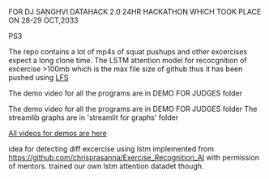 FOR DJ SANGHVI DATAHACK 2.0 24HR HACKATHON WHICH TOOK PLACE ON 28-29 OCT,2033



PS3

The repo contains a lot of mp4s of squat pushups and other excercises expect a long clone time.
The LSTM attention model for recocgnition of excercise >100mb which is the max file size of github thus it has been pushed using [LFS](https://git-lfs.com/)








The demo video for all the programs are in DEMO FOR JUDGES folder

The demo video for all the programs are in DEMO FOR JUDGES folder The streamlib graphs are in 'streamlit for graphs' folder

[All videos for demos are here](https://imgur.com/a/avVEBZv)

idea for detecting diff excercise using lstm implemented from https://github.com/chrisprasanna/Exercise_Recognition_AI
with permission of mentors. trained our own lstm attention datadet though.
